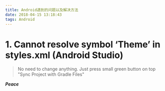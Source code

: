 ```yaml
---
title: Android遇到的问题以及解决方法
date: 2018-04-15 13:18:43
tags: Android
---
```


# 1. Cannot resolve symbol ‘Theme’ in styles.xml (Android Studio)

>No need to change anything.
>Just press small green button on top "Sync Project with Gradle Files"

***Peace***